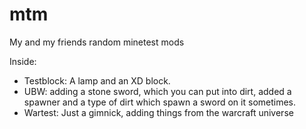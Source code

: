 mtm
===

My and my friends random minetest mods

Inside:
- Testblock: A lamp and an XD block.
- UBW: adding a stone sword, which you can put into dirt, added a spawner and a type of dirt which spawn a sword on it     sometimes.
- Wartest: Just a gimnick, adding things from the warcraft universe